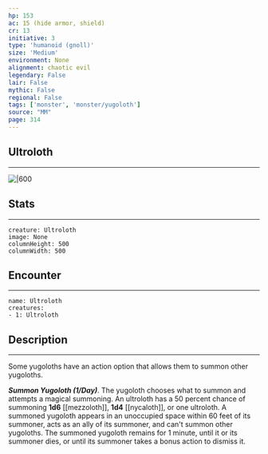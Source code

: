 ```yaml
---
hp: 153
ac: 15 (hide armor, shield)
cr: 13
initiative: 3
type: 'humanoid (gnoll)'    
size: 'Medium'
environment: None
alignment: chaotic evil
legendary: False
lair: False
mythic: False
regional: False
tags: ['monster', 'monster/yugoloth']
source: "MM"
page: 314
---
```


## Ultroloth
---

![|600](D:/Program%20Files/5e.tools/img/bestiary/MM/Ultroloth.jpg)

## Stats
---

```statblock
creature: Ultroloth
image: None
columnHeight: 500
columnWidth: 500
```

## Encounter
---

```encounter-table
name: Ultroloth
creatures:
- 1: Ultroloth
```

## Description
---


Some yugoloths have an action option that allows them to summon other yugoloths.

**_Summon Yugoloth (1/Day)_**. The yugoloth chooses what to summon and attempts a magical summoning.
An ultroloth has a 50 percent chance of summoning **1d6** [[mezzoloth]], **1d4** [[nycaloth]], or one ultroloth.
A summoned yugoloth appears in an unoccupied space within 60 feet of its summoner, acts as an ally of its summoner, and can't summon other yugoloths. The summoned yugoloth remains for 1 minute, until it or its summoner dies, or until its summoner takes a bonus action to dismiss it.



